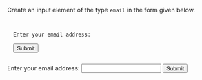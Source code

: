 Create an input element
of the type `email` in
the form given below.

<codeblock language="html" type="exercise" testMode="fixedInput" defaultCSS="form {max-width: 300px; margin: 10px auto; font-family: Lato; border-radius: 10px; padding: 1rem; box-shadow: 0px 0px 4px; background-color: snow; font-size: 1.2rem; } form * { margin: 0.5rem; } button , input[type=`button`] { padding: 0.2rem 1rem; font-size: 1.1rem; font-weight: 700; margin: 1rem 0; }">
<code>
<form>
  <label for="email">Enter your email address:</label>
  <!-- Write code here -->
  <button>Submit</button>
</form>
</code>

<solution>
<form>
  <label for="email">Enter your email address:</label>
  <input type="email">
  <button>Submit</button>
</form>
</solution>
</codeblock>
